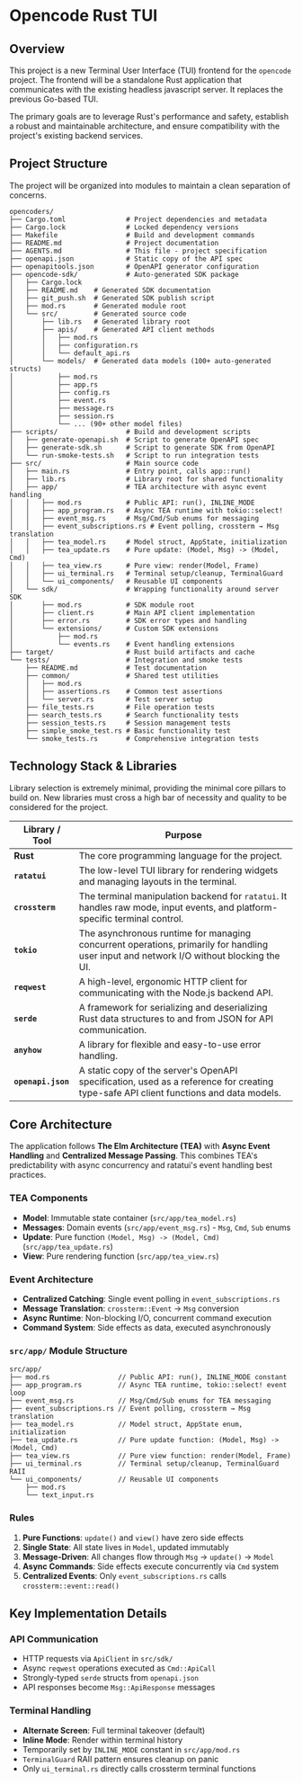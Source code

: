 # Opencode Rust TUI

## Overview

This project is a new Terminal User Interface (TUI) frontend for the `opencode` project. The frontend will be a standalone Rust application that communicates with the existing headless javascript server. It replaces the previous Go-based TUI.

The primary goals are to leverage Rust's performance and safety, establish a robust and maintainable architecture, and ensure compatibility with the project's existing backend services.

## Project Structure

The project will be organized into modules to maintain a clean separation of concerns.

```plaintext
opencoders/
├── Cargo.toml               # Project dependencies and metadata
├── Cargo.lock               # Locked dependency versions
├── Makefile                 # Build and development commands
├── README.md                # Project documentation
├── AGENTS.md                # This file - project specification
├── openapi.json             # Static copy of the API spec
├── openapitools.json        # OpenAPI generator configuration
├── opencode-sdk/            # Auto-generated SDK package
│   ├── Cargo.lock
│   ├── README.md    # Generated SDK documentation
│   ├── git_push.sh  # Generated SDK publish script
│   ├── mod.rs       # Generated module root
│   └── src/         # Generated source code
│       ├── lib.rs   # Generated library root
│       ├── apis/    # Generated API client methods
│       │   ├── mod.rs
│       │   ├── configuration.rs
│       │   └── default_api.rs
│       └── models/  # Generated data models (100+ auto-generated structs)
│           ├── mod.rs
│           ├── app.rs
│           ├── config.rs
│           ├── event.rs
│           ├── message.rs
│           ├── session.rs
│           └── ... (90+ other model files)
├── scripts/                 # Build and development scripts
│   ├── generate-openapi.sh  # Script to generate OpenAPI spec
│   ├── generate-sdk.sh      # Script to generate SDK from OpenAPI
│   └── run-smoke-tests.sh   # Script to run integration tests
├── src/                     # Main source code
│   ├── main.rs              # Entry point, calls app::run()
│   ├── lib.rs               # Library root for shared functionality
│   ├── app/                 # TEA architecture with async event handling
│   │   ├── mod.rs           # Public API: run(), INLINE_MODE
│   │   ├── app_program.rs   # Async TEA runtime with tokio::select!
│   │   ├── event_msg.rs     # Msg/Cmd/Sub enums for messaging
│   │   ├── event_subscriptions.rs # Event polling, crossterm → Msg translation
│   │   ├── tea_model.rs     # Model struct, AppState, initialization
│   │   ├── tea_update.rs    # Pure update: (Model, Msg) -> (Model, Cmd)
│   │   ├── tea_view.rs      # Pure view: render(Model, Frame)
│   │   ├── ui_terminal.rs   # Terminal setup/cleanup, TerminalGuard
│   │   └── ui_components/   # Reusable UI components
│   └── sdk/                 # Wrapping functionality around server SDK
│       ├── mod.rs           # SDK module root
│       ├── client.rs        # Main API client implementation
│       ├── error.rs         # SDK error types and handling
│       └── extensions/      # Custom SDK extensions
│           ├── mod.rs
│           └── events.rs    # Event handling extensions
├── target/                  # Rust build artifacts and cache
└── tests/                   # Integration and smoke tests
    ├── README.md            # Test documentation
    ├── common/              # Shared test utilities
    │   ├── mod.rs
    │   ├── assertions.rs    # Common test assertions
    │   └── server.rs        # Test server setup
    ├── file_tests.rs        # File operation tests
    ├── search_tests.rs      # Search functionality tests
    ├── session_tests.rs     # Session management tests
    ├── simple_smoke_test.rs # Basic functionality test
    └── smoke_tests.rs       # Comprehensive integration tests
```

## Technology Stack & Libraries

Library selection is extremely minimal, providing the minimal core pillars to
build on. New libraries must cross a high bar of necessity and quality to be
considered for the project.

| Library / Tool        | Purpose                                                                                                                                  |
| --------------------- | ---------------------------------------------------------------------------------------------------------------------------------------- |
| **Rust** | The core programming language for the project.                                                                                           |
| **`ratatui`** | The low-level TUI library for rendering widgets and managing layouts in the terminal.                                                    |
| **`crossterm`** | The terminal manipulation backend for `ratatui`. It handles raw mode, input events, and platform-specific terminal control.               |
| **`tokio`** | The asynchronous runtime for managing concurrent operations, primarily for handling user input and network I/O without blocking the UI. |
| **`reqwest`** | A high-level, ergonomic HTTP client for communicating with the Node.js backend API.                                                      |
| **`serde`** | A framework for serializing and deserializing Rust data structures to and from JSON for API communication.                               |
| **`anyhow`** | A library for flexible and easy-to-use error handling.                                                                                   |
| **`openapi.json`** | A static copy of the server's OpenAPI specification, used as a reference for creating type-safe API client functions and data models.  |

## Core Architecture

The application follows **The Elm Architecture (TEA)** with **Async Event Handling** and **Centralized Message Passing**. This combines TEA's predictability with async concurrency and ratatui's event handling best practices.

### TEA Components

- **Model**: Immutable state container (`src/app/tea_model.rs`)
- **Messages**: Domain events (`src/app/event_msg.rs`) - `Msg`, `Cmd`, `Sub` enums
- **Update**: Pure function `(Model, Msg) -> (Model, Cmd)` (`src/app/tea_update.rs`)
- **View**: Pure rendering function (`src/app/tea_view.rs`)

### Event Architecture

- **Centralized Catching**: Single event polling in `event_subscriptions.rs`
- **Message Translation**: `crossterm::Event` → `Msg` conversion
- **Async Runtime**: Non-blocking I/O, concurrent command execution
- **Command System**: Side effects as data, executed asynchronously

### `src/app/` Module Structure

```text
src/app/
├── mod.rs                 // Public API: run(), INLINE_MODE constant
├── app_program.rs         // Async TEA runtime, tokio::select! event loop
├── event_msg.rs           // Msg/Cmd/Sub enums for TEA messaging
├── event_subscriptions.rs // Event polling, crossterm → Msg translation
├── tea_model.rs           // Model struct, AppState enum, initialization
├── tea_update.rs          // Pure update function: (Model, Msg) -> (Model, Cmd)
├── tea_view.rs            // Pure view function: render(Model, Frame)
├── ui_terminal.rs         // Terminal setup/cleanup, TerminalGuard RAII
└── ui_components/         // Reusable UI components
    ├── mod.rs
    └── text_input.rs
```

### Rules

1. **Pure Functions**: `update()` and `view()` have zero side effects
2. **Single State**: All state lives in `Model`, updated immutably
3. **Message-Driven**: All changes flow through `Msg` → `update()` → `Model`
4. **Async Commands**: Side effects execute concurrently via `Cmd` system
5. **Centralized Events**: Only `event_subscriptions.rs` calls `crossterm::event::read()`

## Key Implementation Details

### API Communication

- HTTP requests via `ApiClient` in `src/sdk/`
- Async `reqwest` operations executed as `Cmd::ApiCall`
- Strongly-typed `serde` structs from `openapi.json`
- API responses become `Msg::ApiResponse` messages

### Terminal Handling

- **Alternate Screen**: Full terminal takeover (default)
- **Inline Mode**: Render within terminal history
- Temporarily set by `INLINE_MODE` constant in `src/app/mod.rs`
- `TerminalGuard` RAII pattern ensures cleanup on panic
- Only `ui_terminal.rs` directly calls crossterm terminal functions
